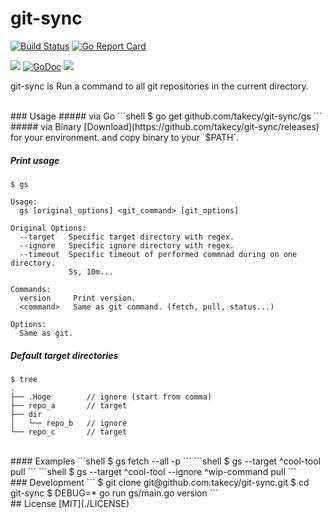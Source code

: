 # git-sync

[![Build Status](https://drone.io/github.com/takecy/git-sync/status.png)](https://drone.io/github.com/takecy/git-sync/latest)
[![Go Report Card](https://goreportcard.com/badge/github.com/takecy/git-sync)](https://goreportcard.com/report/github.com/takecy/git-sync)

![](https://img.shields.io/badge/golang-1.6.2-blue.svg?style=flat-square)
[![GoDoc](https://img.shields.io/badge/godoc-reference-blue.svg?style=flat-square)](https://godoc.org/github.com/takecy/git-sync)
![](https://img.shields.io/badge/license-MIT-blue.svg?style=flat-square)

git-sync is Run a command to all git repositories in the current directory.

<br/>
### Usage
##### via Go
```shell
$ go get github.com/takecy/git-sync/gs
```
##### via Binary  
[Download](https://github.com/takecy/git-sync/releases) for your environment.  
and copy binary to your `$PATH`.

##### Print usage
```
$ gs

Usage:
  gs [original_options] <git_command> [git_options]

Original Options:
  --target   Specific target directory with regex.
  --ignore   Specific ignore directory with regex.
  --timeout  Specific timeout of performed commnad during on one directory.
             5s, 10m...

Commands:
  version     Print version.
  <command>   Same as git command. (fetch, pull, status...)

Options:
  Same as git.
```

##### Default target directories
```shell
$ tree
.
├── .Hoge        // ignore (start from comma)
├── repo_a       // target
├── dir
│   └── repo_b   // ignore
└── repo_c       // target
```

<br/>
#### Examples
```shell
$ gs fetch --all -p
```
```shell
$ gs --target ^cool-tool pull
```
```shell
$ gs --target ^cool-tool --ignore ^wip-command pull
```

<br/>
### Development
```
$ git clone git@github.com:takecy/git-sync.git
$ cd git-sync
$ DEBUG=* go run gs/main.go version
```

<br/>
## License
[MIT](./LICENSE)
